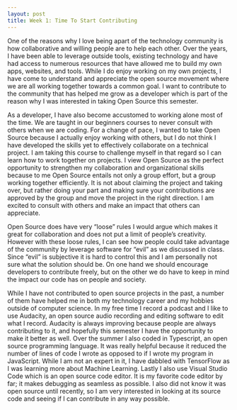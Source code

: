 ```yaml
---
layout: post
title: Week 1: Time To Start Contributing
---
```



One of the reasons why I love being apart of the technology community is how collaborative and willing people are to help each other. Over the years, I have been able to leverage outside tools, existing technology and have had access to numerous resources that have allowed me to build my own apps, websites, and tools. While I do enjoy working on my own projects, I have come to understand and appreciate the open source movement where we are all working together towards a common goal. I want to contribute to the community that has helped me grow as a developer which is part of the reason why I was interested in taking Open Source this semester. 

As a developer, I have also become accustomed to working alone most of the time. We are taught in our beginners courses to never consult with others when we are coding. For a change of pace, I wanted to take Open Source because I actually enjoy working with others, but I do not think I have developed the skills yet to effectively collaborate on a technical project. I am taking this course to challenge myself in that regard so I can learn how to work together on projects. I view Open Source as the perfect opportunity to strengthen my collaboration and organizational skills because to me Open Source entails not only a group effort, but a group working together efficiently. It is not about claiming the project and taking over, but rather doing your part and making sure your contributions are approved by the group and move the project in the right direction. I am excited to consult with others and make an impact that others can appreciate. 

Open Source does have very “loose” rules I would argue which makes it great for collaboration and does not put a limit of people’s creativity. However with these loose rules, I can see how people could take advantage of the community by leverage software for “evil” as we discussed in class. Since “evil” is subjective it is hard to control this and I am personally not sure what the solution should be. On one hand we should encourage developers to contribute freely, but on the other we do have to keep in mind the impact our code has on people and society. 

While I have not contributed to open source projects in the past, a number of them have helped me in both my technology career and my hobbies outside of computer science. In my free time I record a podcast and I like to use Audacity, an open source audio recording and editing software to edit what I record. Audacity is always improving because people are always contributing to it, and hopefully this semester I have the opportunity to make it better as well. Over the summer I also coded in Typescript, an open source programming language. It was really helpful because it reduced the number of lines of code I wrote as opposed to if I wrote my program in JavaScript. While I am not an expert in it, I have dabbled with TensorFlow as I was learning more about Machine Learning. Lastly I also use Visual Studio Code which is an open source code editor. It is my favorite code editor by far; it makes debugging as seamless as possible. I also did not know it was open source until recently, so I am very interested in looking at its source code and seeing if I can contribute in any way possible. 
